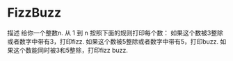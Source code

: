 # FizzBuzz
描述
给你一个整数n. 从 1 到 n 按照下面的规则打印每个数：
如果这个数被3整除或者数字中带有3，打印fizz.
如果这个数被5整除或者数字中带有5，打印buzz.
如果这个数能同时被3和5整除，打印fizz buzz.
